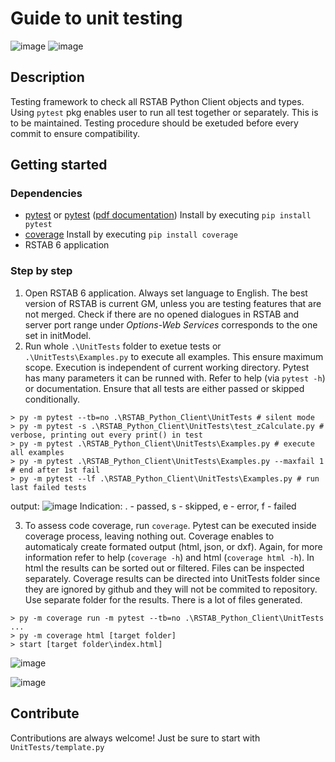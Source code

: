 # Guide to unit testing
![image](https://img.shields.io/badge/framework-pytest-orange) ![image](https://img.shields.io/badge/code%20coverage-coverage-orange)

## Description
Testing framework to check all RSTAB Python Client objects and types. Using `pytest` pkg enables user to run all test together or separately. This is to be maintained. Testing procedure should be exetuded before every commit to ensure compatibility.

## Getting started
### Dependencies
* [pytest](https://docs.pytest.org/) or [pytest](https://pypi.org/project/pytest/) ([pdf documentation](https://buildmedia.readthedocs.org/media/pdf/pytest/latest/pytest.pdf)) Install by executing `pip install pytest`
* [coverage](https://docs.python-requests.org/en/master/) Install by executing `pip install coverage`
* RSTAB 6 application

### Step by step
1) Open RSTAB 6 application. Always set language to English. The best version of RSTAB is current GM, unless you are testing features that are not merged. Check if there are no opened dialogues in RSTAB and server port range under *Options-Web Services* corresponds to the one set in initModel.
2) Run whole `.\UnitTests` folder to exetue tests or `.\UnitTests\Examples.py` to execute all examples. This ensure maximum scope. Execution is independent of current working directory. Pytest has many parameters it can be runned with. Refer to help (via `pytest -h`) or documentation. Ensure that all tests are either passed or skipped conditionally.
```
> py -m pytest --tb=no .\RSTAB_Python_Client\UnitTests # silent mode
> py -m pytest -s .\RSTAB_Python_Client\UnitTests\test_zCalculate.py # verbose, printing out every print() in test
> py -m pytest .\RSTAB_Python_Client\UnitTests\Examples.py # execute all examples
> py -m pytest .\RSTAB_Python_Client\UnitTests\Examples.py --maxfail 1 # end after 1st fail
> py -m pytest --lf .\RSTAB_Python_Client\UnitTests\Examples.py # run last failed tests
```
output:
![image](https://user-images.githubusercontent.com/37547309/147245670-db248e57-95f6-4f00-9b5b-8a89033dcc2a.png)
Indication: . - passed, s - skipped, e - error, f - failed

3) To assess code coverage, run `coverage`. Pytest can be executed inside coverage process, leaving nothing out. Coverage enables to automaticaly create formated output (html, json, or dxf). Again, for more information refer to help (`coverage -h`) and html (`coverage html -h`). In html the results can be sorted out or filtered. Files can be inspected separately. Coverage results can be directed into UnitTests folder since they are ignored by github and they will not be commited to repository. Use separate folder for the results. There is a lot of files generated.
```
> py -m coverage run -m pytest --tb=no .\RSTAB_Python_Client\UnitTests
...
> py -m coverage html [target folder]
> start [target folder\index.html]
```
![image](https://user-images.githubusercontent.com/37547309/147244988-e0124457-dcb0-4d03-a10a-7d73a544d5d8.png)

![image](https://user-images.githubusercontent.com/37547309/147245207-530f75fa-33b3-4cec-9f01-8b81da8b3edd.png)

## Contribute
Contributions are always welcome! Just be sure to start with `UnitTests/template.py`
